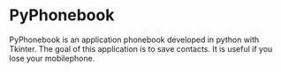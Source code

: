 # PyPhonebook
PyPhonebook is an application phonebook developed in python with Tkinter. The goal of this application is to save contacts. It is useful if you lose your mobilephone.
